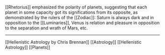 [[Rhetorius]] emphasized the polarity of planets, suggesting that each planet in some capacity got its significations from its opposite, as demonstrated by the rulers of the [[Zodiac]]: Saturn is always dark and in opposition to the [[Luminaries]], Venus is relation and pleasure in opposition to the separation and wrath of Mars, etc. 

---

[[Hellenistic Astrology by Chris Brennan]]
[[Astrology]]
[[Hellenistic Astrology]]
[[Planets]]